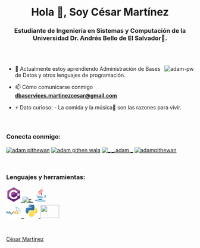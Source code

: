 <h1 align="center">Hola 👋, Soy César Martínez</h1>
<h3 align="center">Estudiante de Ingeniería en Sistemas y Computación de la Universidad Dr. Andrés Bello de El Salvador🌟.</h3>

<br>


<br>

<p><img align="right" src="https://github.com/Adam-pw/Adam-pw/blob/main/animation_500_kxa883sd.gif" alt="adam-pw" /></p>


- 🌱 Actualmente estoy aprendiendo Administración de Bases de Datos y otros lenguajes de programación.

- 📫 Cómo comunicarse conmigo **dbaservices.martinezcesar@gmail.com**

- ⚡ Dato curioso: - La comida y la música🎵 son las razones para vivir.

<br>

<h3 align="left">Conecta conmigo:</h3>
<p align="left">
  <a href="https://www.linkedin.com/in/césar-martínez-b8a53326a/" target="blank"><img align="center"
      src="https://raw.githubusercontent.com/rahuldkjain/github-profile-readme-generator/master/src/images/icons/Social/linked-in-alt.svg"
      alt="adam pithewan" height="30" width="40" /></a>
  <a href="https://fb.com/César Martínez Owner" target="blank"><img align="center"
      src="https://raw.githubusercontent.com/rahuldkjain/github-profile-readme-generator/master/src/images/icons/Social/facebook.svg"
      alt="adam pithen wala" height="30" width="40" /></a>
  <a href="https://instagram.com/maynaztrvp" target="blank"><img align="center"
      src="https://raw.githubusercontent.com/rahuldkjain/github-profile-readme-generator/master/src/images/icons/Social/instagram.svg"
      alt="_._.adam._" height="30" width="40" /></a>
   <a href="https://twitter.com/@OwnerOvi" target="blank"><img align="center"
      src="https://raw.githubusercontent.com/rahuldkjain/github-profile-readme-generator/master/src/images/icons/Social/twitter.svg"
      alt="adampithewan" height="30" width="40" /></a>
</p>

<br>




<h3 align="left">Lenguajes y herramientas:</h3>
<p align="left"> <a href="https://dotnet.microsoft.com/es-es/languages/csharp" target="_blank" rel="noreferrer"> 
  <img
      src="https://raw.githubusercontent.com/devicons/devicon/master/icons/csharp/csharp-original.svg" 
      width="40" height="40" /> </a> <a href="https://www.microsoft.com/es-es/sql-server/sql-server-downloads" target="_blank" rel="noreferrer">
  <img 
      src="https://camo.githubusercontent.com/42dfd0950d93092d82d677877fe87d5bab1e2acccc1110bf0f9dd755988ccb7e/68747470733a2f2f7777772e7376677265706f2e636f6d2f73686f772f3330333232392f6d6963726f736f66742d73716c2d7365727665722d6c6f676f2e737667" alt="c" width="50" height="40" /> </a> <a href="https://java.com" target="_blank" rel="noreferrer"> 
  <img
      src="https://raw.githubusercontent.com/devicons/devicon/master/icons/java/java-original.svg" alt="java" width="40"
      height="40" /> </a> <a href="https://mysql.com" target="_blank"
    rel="noreferrer"> 
    <br>
   <img
      src="https://raw.githubusercontent.com/devicons/devicon/master/icons/mysql/mysql-original-wordmark.svg"
      alt="mysql" width="40" height="40" /> </a> <a href="photoshop.com" target="_blank" rel="noreferrer"> 
   <img
      /> </a> <a href="https://www.python.org"> 
    <img
      src="https://raw.githubusercontent.com/devicons/devicon/master/icons/python/python-original.svg" alt="python"
      width="40" height="40" /> </a> <a href="https://oracle.com/" target="_blank" rel="noreferrer"> 
      <img src="https://framerusercontent.com/images/8Nu3MW03CpqJ8zqwYnWcqCk8EA.png" width="50" height="35" /> 
 <a target="_blank" rel="noreferrer">

<br>
   
<p align="left"> <a href="https://twitter.com/" target="blank"><img
      src="https://img.shields.io/twitter/follow/?logo=twitter&style=for-the-badge" alt="" /></a> </p>

[César Martínez](https://github.com/CesarM4rtinez)
